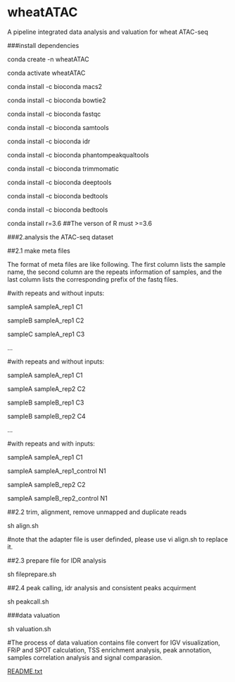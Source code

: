 # wheatATAC
A pipeline integrated  data analysis and valuation for wheat ATAC-seq

###install dependencies

conda create -n wheatATAC

conda activate wheatATAC

conda install -c bioconda macs2 

conda install -c bioconda bowtie2

conda install -c bioconda fastqc

conda install -c bioconda samtools

conda install -c bioconda idr

conda install -c bioconda phantompeakqualtools

conda install -c bioconda trimmomatic

conda install -c bioconda deeptools

conda install -c bioconda bedtools

conda install -c bioconda bedtools

conda install r=3.6  ##The verson of R must >=3.6

###2.analysis the ATAC-seq dataset

##2.1 make meta files

The format of meta files are like following. The first column lists the sample name, the second column are the repeats information of samples, and the last column lists the corresponding prefix of the fastq files.

#with repeats and without inputs:

sampleA	sampleA_rep1	C1

sampleB	sampleA_rep1	C2

sampleC	sampleA_rep1	C3

...

#with repeats and without inputs:

sampleA	sampleA_rep1	C1

sampleA	sampleA_rep2	C2

sampleB	sampleB_rep1	C3

sampleB	sampleB_rep2	C4

...

#with repeats and with inputs:

sampleA	sampleA_rep1	C1

sampleA	sampleA_rep1_control	N1

sampleA	sampleB_rep2	C2

sampleA	sampleB_rep2_control	N1


##2.2 trim, alignment, remove unmapped and duplicate reads

sh align.sh

#note that the adapter file is user definded, please use vi align.sh to replace it.


##2.3 prepare file for IDR analysis

sh fileprepare.sh


##2.4 peak calling, idr analysis and consistent peaks acquirment

sh peakcall.sh


###data valuation

sh valuation.sh

#The process of data valuation contains file convert for IGV visualization, FRiP and SPOT calculation, TSS enrichment analysis, peak annotation, samples correlation analysis and signal comparasion.



[README.txt](https://github.com/HeChao7021/wheatATAC/files/8139677/README.txt)


